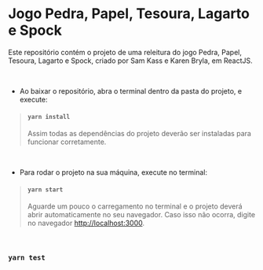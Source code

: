 # Jogo Pedra, Papel, Tesoura, Lagarto e Spock

Este repositório contém o projeto de uma releitura do jogo Pedra, Papel, Tesoura, Lagarto e Spock, criado por Sam Kass e Karen Bryla, em ReactJS.

<br />

 - Ao baixar o repositório, abra o terminal dentro da pasta do projeto, e execute:

> #### `yarn install`
>
> Assim todas as dependências do projeto deverão ser instaladas para funcionar corretamente.

<br />

- Para rodar o projeto na sua máquina, execute no terminal:

> #### `yarn start`
>
> Aguarde um pouco o carregamento no terminal e o projeto deverá abrir automaticamente no seu navegador. Caso isso não ocorra, digite no navegador [http://localhost:3000](http://localhost:3000).

<br />

### `yarn test`
